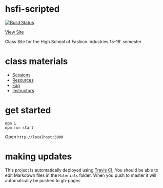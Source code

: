 # hsfi-scripted
[![Build Status](https://travis-ci.org/clintonhalpin/hsfi-scripted.svg?branch=master)](https://travis-ci.org/clintonhalpin/hsfi-scripted)

[View Site](http://hsfi-scripted.xyz/)

Class Site for the High School of Fashion Industries 15-16' semester

# class materials
- [Sessions](Materials/Sessions.md)
- [Resources](Materials/Resources.md)
- [Faq](Materials/Faq.md)
- [Instructors](Materials/Instructors.md)

# get started

```
npm i
npm run start
```

Open ```http://localhost:3000```

# making updates
This project is automatically deployed using [Travis CI](https://travis-ci.org), You should be able to edit Markdown files in the `Materials` folder. When you push to master it will automatically be pushed to gh-pages.

